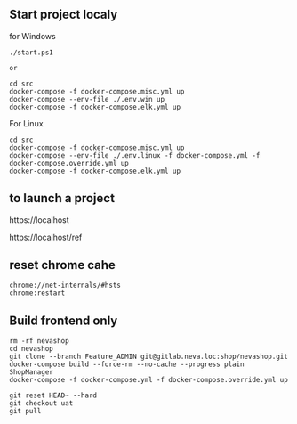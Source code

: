 ## Start project localy
for Windows
```
./start.ps1

or

cd src
docker-compose -f docker-compose.misc.yml up
docker-compose --env-file ./.env.win up
docker-compose -f docker-compose.elk.yml up
```

For Linux
```
cd src
docker-compose -f docker-compose.misc.yml up
docker-compose --env-file ./.env.linux -f docker-compose.yml -f docker-compose.override.yml up
docker-compose -f docker-compose.elk.yml up
```
## to launch a project
https://localhost

https://localhost/ref
## reset chrome cahe
```
chrome://net-internals/#hsts
chrome:restart
```
## Build frontend only
```
rm -rf nevashop
cd nevashop
git clone --branch Feature_ADMIN git@gitlab.neva.loc:shop/nevashop.git
docker-compose build --force-rm --no-cache --progress plain ShopManager
docker-compose -f docker-compose.yml -f docker-compose.override.yml up

git reset HEAD~ --hard
git checkout uat
git pull

```
